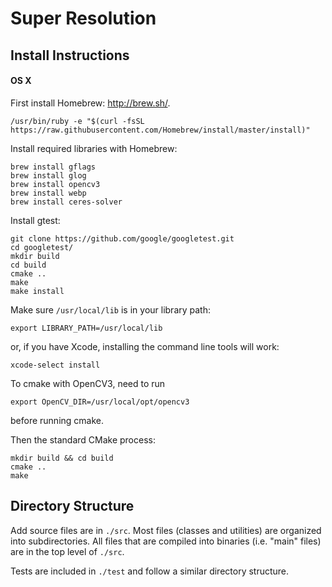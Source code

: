 Super Resolution
================

Install Instructions
--------------------

#### OS X

First install Homebrew: http://brew.sh/.
```
/usr/bin/ruby -e "$(curl -fsSL https://raw.githubusercontent.com/Homebrew/install/master/install)"
```

Install required libraries with Homebrew:
```
brew install gflags
brew install glog
brew install opencv3
brew install webp
brew install ceres-solver
```

Install gtest:
```
git clone https://github.com/google/googletest.git
cd googletest/
mkdir build
cd build
cmake ..
make
make install
```

Make sure `/usr/local/lib` is in your library path:
```
export LIBRARY_PATH=/usr/local/lib
```
or, if you have Xcode, installing the command line tools will work:
```
xcode-select install
```

To cmake with OpenCV3, need to run
```
export OpenCV_DIR=/usr/local/opt/opencv3
```
before running cmake.

Then the standard CMake process:
```
mkdir build && cd build
cmake ..
make
```

Directory Structure
--------------------
Add source files are in `./src`. Most files (classes and utilities) are organized into subdirectories. All files that are compiled into binaries (i.e. "main" files) are in the top level of `./src`.

Tests are included in `./test` and follow a similar directory structure.
